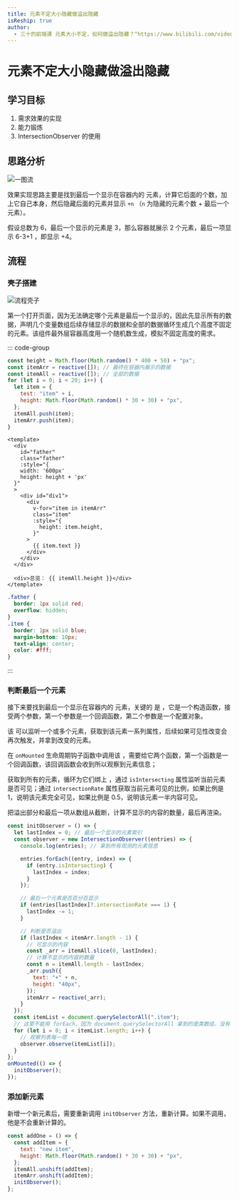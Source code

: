 ```yaml
---
title: 元素不定大小隐藏做溢出隐藏
isReship: true
author:
  - 三十的前端课 元素大小不定，如何做溢出隐藏？^https://www.bilibili.com/video/BV1WSnZe7EQR/
---
```


# 元素不定大小隐藏做溢出隐藏

## 学习目标

1. 需求效果的实现
2. <SpecialWords text="JavaScript" /> 能力锻炼
3. IntersectionObserver 的使用

## 思路分析

![一图流](https://pic1.imgdb.cn/item/67ac0d6dd0e0a243d4fe81e9.png)

效果实现思路主要是找到最后一个显示在容器内的 <SpecialWords text="DOM" /> 元素，计算它后面的个数，加上它自己本身，然后隐藏后面的元素并显示 `+n` （`n` 为隐藏的元素个数 + 最后一个元素）。

假设总数为 6，最后一个显示的元素是 3，那么容器就展示 2 个元素，最后一项显示 6-3+1 ，即显示 +4。

## 流程

### 壳子搭建

![流程壳子](https://pic1.imgdb.cn/item/67e975710ba3d5a1d7e6ec01.png)

第一个打开页面，因为无法确定哪个元素是最后一个显示的，因此先显示所有的数据，声明几个变量数组后续存储显示的数据和全部的数据循环生成几个高度不固定的元素。该组件最外层容器高度用一个随机数生成，模拟不固定高度的需求。

::: code-group

```js [App.js]
const height = Math.floor(Math.random() * 400 + 50) + "px";
const itemArr = reactive([]); // 最终在容器内展示的数据
const itemAll = reactive([]); // 全部的数据
for (let i = 0; i < 20; i++) {
  let item = {
    test: "item" + i,
    height: Math.floor(Math.random() * 30 + 30) + "px",
  };
  itemAll.push(item);
  itemArr.push(item);
}
```

```vue [App.vue]
<template>
  <div
    id="father"
    class="father"
    :style="{
    width: '600px'
    height: height + 'px'
  }"
  >
    <div id="div1">
      <div
        v-for="item in itemArr"
        class="item"
        :style="{
          height: item.height,
        }"
      >
        {{ item.text }}
      </div>
    </div>
  </div>

  <div>总览： {{ itemAll.height }}</div>
</template>
```

```css [App.css]
.father {
  border: 1px solid red;
  overflow: hidden;
}
.item {
  border: 1px solid blue;
  margin-bottom: 10px;
  text-align: center;
  color: #fff;
}
```

:::

### 判断最后一个元素

接下来要找到最后一个显示在容器内的 <SpecialWords text="DOM" /> 元素，关键的 <SpecialWords text="API" /> 是 <SpecialWords text="IntersectionObserver" />，它是一个构造函数，接受两个参数，第一个参数是一个回调函数，第二个参数是一个配置对象。

该 <SpecialWords text="API" /> 可以监听一个或多个元素，获取到该元素一系列属性，后续如果可见性改变会再次触发，并拿到改变的元素。

在 `onMounted` 生命周期钩子函数中调用该 <SpecialWords text="API" />，需要给它两个函数，第一个函数是一个回调函数，该回调函数会收到所以观察到元素信息；

获取到所有的元素，循环为它们绑上 <SpecialWords text="IntersectionObserver" /> ，通过 `isIntersecting` 属性监听当前元素是否可见；通过 `intersectionRate` 属性获取当前元素可见的比例，如果比例是 1，说明该元素完全可见，如果比例是 0.5，说明该元素一半内容可见。

把溢出部分和最后一项从数组从截断，计算不显示的内容的数量，最后再渲染。

```js
const initObserver = () => {
  let lastIndex = 0; // 最后一个显示的元素索引
  const observer = new IntersectionObserver((entries) => {
    console.log(entries); // 拿到所有观测的元素信息

    entries.forEach((entry, index) => {
      if (entry.isIntersecting) {
        lastIndex = index;
      }
    });

    // 最后一个元素是否百分百显示
    if (entries[lastIndex]?.intersectionRate === 1) {
      lastIndex -= 1;
    }

    // 判断是否溢出
    if (lastIndex < itemArr.length - 1) {
      // 可显示的内容
      const _arr = itemAll.slice(0, lastIndex);
      // 计算不显示的内容的数量
      const n = itemAll.length - lastIndex;
      _arr.push({
        text: "+" + n,
        height: "40px",
      });
      itemArr = reactive(_arr);
    }
  });
  const itemList = document.querySelectorAll(".item");
  // 这里不能用 forEach，因为 document.querySelectorAll 拿到的是类数组，没有 forEach 方法
  for (let i = 0; i < itemList.length; i++) {
    // 观察列表每一项
    observer.observe(itemList[i]);
  }
};
onMounted(() => {
  initObserver();
});
```

### 添加新元素

新增一个新元素后，需要重新调用 `initObserver` 方法，重新计算。如果不调用，他是不会重新计算的。

```js
const addOne = () => {
  const addItem = {
    text: "new item",
    height: Math.floor(Math.random() * 30 + 30) + "px",
  };
  itemAll.unshift(addItem);
  itemArr.unshift(addItem);
  initObserver();
};
```
